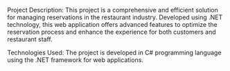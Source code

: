 Project Description:
This project is a comprehensive and efficient solution for managing reservations in the restaurant industry. Developed using .NET technology, this web application offers advanced features to optimize the reservation process and enhance the experience for both customers and restaurant staff.

Technologies Used:
The project is developed in C# programming language using the .NET framework for web applications.

